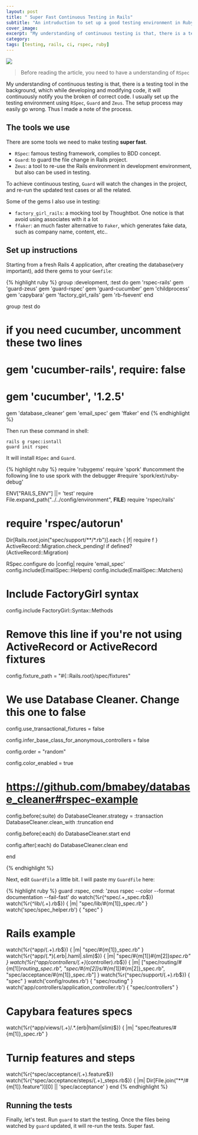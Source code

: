 ```yaml
---
layout: post
title: " Super Fast Continuous Testing in Rails"
subtitle: "An intruduction to set up a good testing environment in Ruby on Rails 4"
cover_image: 
excerpt: "My understanding of continuous testing is that, there is a testing tool in the background, which while developing and modifying code, it will continuously notify you the broken of correct code. I usually set up the testing environment using `RSpec`, `Spork` and `Guard`. The setup process may easily go wrong. Thus I made a note of the process."
category: 
tags: [testing, rails, ci, rspec, ruby]
---
```


![](http://www.continuoustests.com/images/logo.png)

> Before reading the article, you need to have a understanding of `RSpec`

My understanding of continuous testing is that, there is a testing tool in the background, which while developing and modifying code, it will continuously notify you the broken of correct code. I usually set up the testing environment using `RSpec`, `Guard` and `Zeus`. The setup process may easily go wrong. Thus I made a note of the process.

## The tools we use

There are some tools we need to make testing __super fast__.

* `RSpec`: famous testing framework, complies to BDD concept.
* `Guard`: to guard the file change in Rails project.
* `Zeus`: a tool to re-use the Rails environment in development environment, but also can be used in testing.

To achieve continuous testing, `Guard` will watch the changes in the project, and re-run the updated test cases or all the related.

Some of the gems I also use in testing:

* `factory_girl_rails`: a mocking tool by Thoughtbot. One notice is that avoid using associates with it a lot
* `ffaker`: an much faster alternative to `Faker`, which generates fake data, such as company name, content, etc..

## Set up instructions

Starting from a fresh Rails 4 application, <span class="red">after creating the database(very important)</span>, add there gems to your `Gemfile`:

{% highlight ruby %}
group :development, :test do
  gem 'rspec-rails'
  gem 'guard-zeus'
  gem 'guard-rspec'
  gem 'guard-cucumber'
  gem 'childprocess'
  gem 'capybara'
  gem 'factory_girl_rails'
  gem 'rb-fsevent'
end

group :test do
  # if you need cucumber, uncomment these two lines
  # gem 'cucumber-rails', require: false
  # gem 'cucumber', '1.2.5'
  gem 'database_cleaner'
  gem 'email_spec'
  gem 'ffaker'
end
{% endhighlight %}

Then run these command in shell:

	rails g rspec:isntall
	guard init rspec

It will install `RSpec` and `Guard`.

{% highlight ruby %}
require 'rubygems'
require 'spork'
#uncomment the following line to use spork with the debugger
#require 'spork/ext/ruby-debug'

ENV["RAILS_ENV"] ||= 'test'
require File.expand_path("../../config/environment", __FILE__)
require 'rspec/rails'
# require 'rspec/autorun'

Dir[Rails.root.join("spec/support/**/*.rb")].each { |f| require f }
ActiveRecord::Migration.check_pending! if defined?(ActiveRecord::Migration)

RSpec.configure do |config|
  require 'email_spec'
  config.include(EmailSpec::Helpers)
  config.include(EmailSpec::Matchers)

  # Include FactoryGirl syntax
  config.include FactoryGirl::Syntax::Methods
  
  # Remove this line if you're not using ActiveRecord or ActiveRecord fixtures
  config.fixture_path = "#{::Rails.root}/spec/fixtures"

  # We use Database Cleaner. Change this one to false
  config.use_transactional_fixtures = false

  config.infer_base_class_for_anonymous_controllers = false

  config.order = "random"

  config.color_enabled = true

  # https://github.com/bmabey/database_cleaner#rspec-example
  config.before(:suite) do
    DatabaseCleaner.strategy = :transaction
    DatabaseCleaner.clean_with :truncation
  end

  config.before(:each) do
    DatabaseCleaner.start
  end

  config.after(:each) do
    DatabaseCleaner.clean
  end

end

{% endhighlight %}

Next, edit `Guardfile` a little bit. I will paste my `Guardfile` here:

{% highlight ruby %}
guard :rspec, cmd: 'zeus rspec --color --format documentation --fail-fast' do
  watch(%r{^spec/.+_spec\.rb$})
  watch(%r{^lib/(.+)\.rb$})     { |m| "spec/lib/#{m[1]}_spec.rb" }
  watch('spec/spec_helper.rb')  { "spec" }

  # Rails example
  watch(%r{^app/(.+)\.rb$})                           { |m| "spec/#{m[1]}_spec.rb" }
  watch(%r{^app/(.*)(\.erb|\.haml|\.slim)$})          { |m| "spec/#{m[1]}#{m[2]}_spec.rb" }
  watch(%r{^app/controllers/(.+)_(controller)\.rb$})  { |m| ["spec/routing/#{m[1]}_routing_spec.rb", "spec/#{m[2]}s/#{m[1]}_#{m[2]}_spec.rb", "spec/acceptance/#{m[1]}_spec.rb"] }
  watch(%r{^spec/support/(.+)\.rb$})                  { "spec" }
  watch('config/routes.rb')                           { "spec/routing" }
  watch('app/controllers/application_controller.rb')  { "spec/controllers" }

  # Capybara features specs
  watch(%r{^app/views/(.+)/.*\.(erb|haml|slim)$})     { |m| "spec/features/#{m[1]}_spec.rb" }

  # Turnip features and steps
  watch(%r{^spec/acceptance/(.+)\.feature$})
  watch(%r{^spec/acceptance/steps/(.+)_steps\.rb$})   { |m| Dir[File.join("**/#{m[1]}.feature")][0] || 'spec/acceptance' }
end
{% endhighlight %}

## Running the tests

Finally, let's test. Run `guard` to start the testing. Once the files being watched by `guard` updated, it will re-run the tests. Super fast. 


